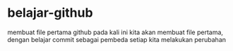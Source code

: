 # belajar-github
membuat file pertama github
pada kali ini kita akan membuat file pertama, dengan belajar commit sebagai pembeda setiap kita melakukan perubahan
